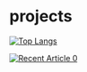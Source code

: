 # projects
[![Top Langs](https://github-readme-stats.vercel.app/api/top-langs/?username=dhiraj-patil-analyst)](https://github.com/anuraghazra/github-readme-stats)

<a target="_blank" href="https://github-readme-medium-recent-article.vercel.app/medium/@dhiraj-patil.medium.com//0"><img src="https://github-readme-medium-recent-article.vercel.app/medium/@dhiraj-patil.medium.com/0" alt="Recent Article 0">

